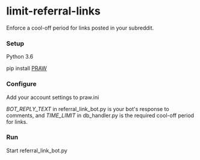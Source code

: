 # limit-referral-links
Enforce a cool-off period for links posted in your subreddit.

### Setup
Python 3.6

pip install [PRAW](https://github.com/praw-dev/praw)

### Configure
Add your account settings to praw.ini

*BOT_REPLY_TEXT* in referral_link_bot.py is your bot's response to comments, and *TIME_LIMIT* in db_handler.py is the required cool-off period for links.

### Run
Start referral_link_bot.py
